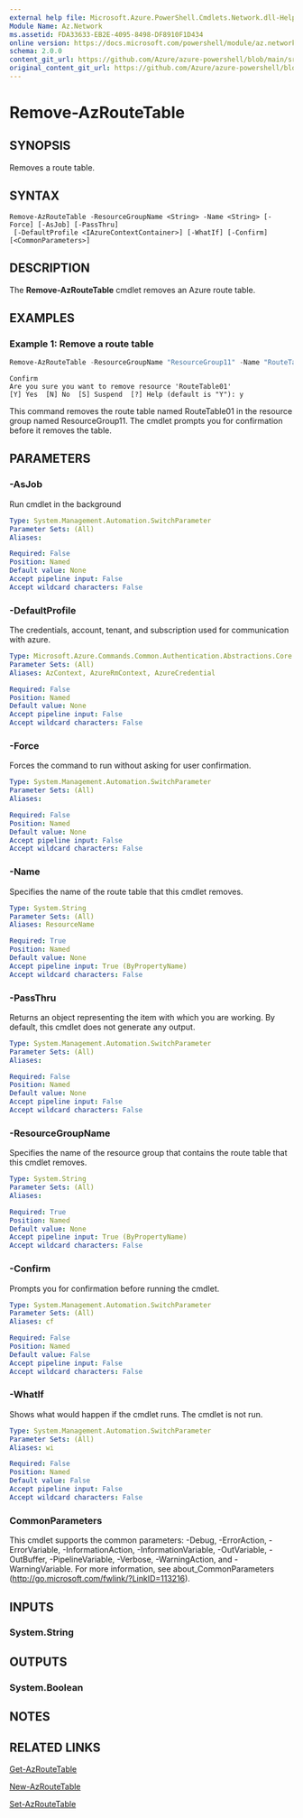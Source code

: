 ```yaml
---
external help file: Microsoft.Azure.PowerShell.Cmdlets.Network.dll-Help.xml
Module Name: Az.Network
ms.assetid: FDA33633-EB2E-4095-8498-DF8910F1D434
online version: https://docs.microsoft.com/powershell/module/az.network/remove-azroutetable
schema: 2.0.0
content_git_url: https://github.com/Azure/azure-powershell/blob/main/src/Network/Network/help/Remove-AzRouteTable.md
original_content_git_url: https://github.com/Azure/azure-powershell/blob/main/src/Network/Network/help/Remove-AzRouteTable.md
---
```


# Remove-AzRouteTable

## SYNOPSIS
Removes a route table.

## SYNTAX

```
Remove-AzRouteTable -ResourceGroupName <String> -Name <String> [-Force] [-AsJob] [-PassThru]
 [-DefaultProfile <IAzureContextContainer>] [-WhatIf] [-Confirm] [<CommonParameters>]
```

## DESCRIPTION
The **Remove-AzRouteTable** cmdlet removes an Azure route table.

## EXAMPLES

### Example 1: Remove a route table
```powershell
Remove-AzRouteTable -ResourceGroupName "ResourceGroup11" -Name "RouteTable01"
```

```output
Confirm
Are you sure you want to remove resource 'RouteTable01'
[Y] Yes  [N] No  [S] Suspend  [?] Help (default is "Y"): y
```

This command removes the route table named RouteTable01 in the resource group named ResourceGroup11.
The cmdlet prompts you for confirmation before it removes the table.

## PARAMETERS

### -AsJob
Run cmdlet in the background

```yaml
Type: System.Management.Automation.SwitchParameter
Parameter Sets: (All)
Aliases:

Required: False
Position: Named
Default value: None
Accept pipeline input: False
Accept wildcard characters: False
```

### -DefaultProfile
The credentials, account, tenant, and subscription used for communication with azure.

```yaml
Type: Microsoft.Azure.Commands.Common.Authentication.Abstractions.Core.IAzureContextContainer
Parameter Sets: (All)
Aliases: AzContext, AzureRmContext, AzureCredential

Required: False
Position: Named
Default value: None
Accept pipeline input: False
Accept wildcard characters: False
```

### -Force
Forces the command to run without asking for user confirmation.

```yaml
Type: System.Management.Automation.SwitchParameter
Parameter Sets: (All)
Aliases:

Required: False
Position: Named
Default value: None
Accept pipeline input: False
Accept wildcard characters: False
```

### -Name
Specifies the name of the route table that this cmdlet removes.

```yaml
Type: System.String
Parameter Sets: (All)
Aliases: ResourceName

Required: True
Position: Named
Default value: None
Accept pipeline input: True (ByPropertyName)
Accept wildcard characters: False
```

### -PassThru
Returns an object representing the item with which you are working.
By default, this cmdlet does not generate any output.

```yaml
Type: System.Management.Automation.SwitchParameter
Parameter Sets: (All)
Aliases:

Required: False
Position: Named
Default value: None
Accept pipeline input: False
Accept wildcard characters: False
```

### -ResourceGroupName
Specifies the name of the resource group that contains the route table that this cmdlet removes.

```yaml
Type: System.String
Parameter Sets: (All)
Aliases:

Required: True
Position: Named
Default value: None
Accept pipeline input: True (ByPropertyName)
Accept wildcard characters: False
```

### -Confirm
Prompts you for confirmation before running the cmdlet.

```yaml
Type: System.Management.Automation.SwitchParameter
Parameter Sets: (All)
Aliases: cf

Required: False
Position: Named
Default value: False
Accept pipeline input: False
Accept wildcard characters: False
```

### -WhatIf
Shows what would happen if the cmdlet runs.
The cmdlet is not run.

```yaml
Type: System.Management.Automation.SwitchParameter
Parameter Sets: (All)
Aliases: wi

Required: False
Position: Named
Default value: False
Accept pipeline input: False
Accept wildcard characters: False
```

### CommonParameters
This cmdlet supports the common parameters: -Debug, -ErrorAction, -ErrorVariable, -InformationAction, -InformationVariable, -OutVariable, -OutBuffer, -PipelineVariable, -Verbose, -WarningAction, and -WarningVariable. For more information, see about_CommonParameters (http://go.microsoft.com/fwlink/?LinkID=113216).

## INPUTS

### System.String

## OUTPUTS

### System.Boolean

## NOTES

## RELATED LINKS

[Get-AzRouteTable](./Get-AzRouteTable.md)

[New-AzRouteTable](./New-AzRouteTable.md)

[Set-AzRouteTable](./Set-AzRouteTable.md)


